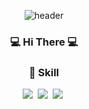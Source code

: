 <div align="center">

  ![header](https://capsule-render.vercel.app/api?type=Cylinder&text=Hi!%20I'm%20DongHo!)

  <h3> 💻 Hi There 💻 </h3>

  <h3>💪 Skill</h3>
  <img src="https://img.shields.io/badge/HTML5-E34F26?style=flat-square&logo=html5&logoColor=white"/></a>&nbsp 
  <img src="https://img.shields.io/badge/CSS3-1572B6?style=flat-square&logo=CSS3&logoColor=white"/></a>&nbsp 
  <img src="https://img.shields.io/badge/javascript-F7DF1E?style=flat-square&logo=javascript&logoColor=white"/></a>&nbsp 
</div>
